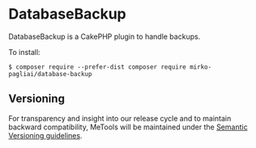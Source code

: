 # DatabaseBackup
DatabaseBackup is a CakePHP plugin to handle backups.

To install:

    $ composer require --prefer-dist composer require mirko-pagliai/database-backup

## Versioning
For transparency and insight into our release cycle and to maintain backward compatibility, 
MeTools will be maintained under the [Semantic Versioning guidelines](http://semver.org).